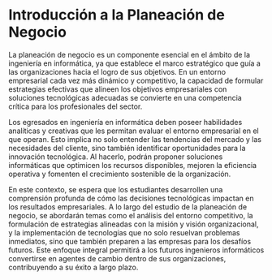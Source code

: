 # Introducción a la Planeación de Negocio

La planeación de negocio es un componente esencial en el ámbito de la ingeniería en informática, ya que establece el marco estratégico que guía a las organizaciones hacia el logro de sus objetivos. En un entorno empresarial cada vez más dinámico y competitivo, la capacidad de formular estrategias efectivas que alineen los objetivos empresariales con soluciones tecnológicas adecuadas se convierte en una competencia crítica para los profesionales del sector.

Los egresados en ingeniería en informática deben poseer habilidades analíticas y creativas que les permitan evaluar el entorno empresarial en el que operan. Esto implica no solo entender las tendencias del mercado y las necesidades del cliente, sino también identificar oportunidades para la innovación tecnológica. Al hacerlo, podrán proponer soluciones informáticas que optimicen los recursos disponibles, mejoren la eficiencia operativa y fomenten el crecimiento sostenible de la organización.

En este contexto, se espera que los estudiantes desarrollen una comprensión profunda de cómo las decisiones tecnológicas impactan en los resultados empresariales. A lo largo del estudio de la planeación de negocio, se abordarán temas como el análisis del entorno competitivo, la formulación de estrategias alineadas con la misión y visión organizacional, y la implementación de tecnologías que no solo resuelvan problemas inmediatos, sino que también preparen a las empresas para los desafíos futuros. Este enfoque integral permitirá a los futuros ingenieros informáticos convertirse en agentes de cambio dentro de sus organizaciones, contribuyendo a su éxito a largo plazo.


